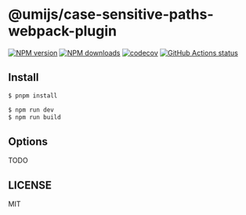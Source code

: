 # @umijs/case-sensitive-paths-webpack-plugin

[![NPM version](https://img.shields.io/npm/v/@umijs/case-sensitive-paths-webpack-plugin.svg?style=flat)](https://npmjs.org/package/@umijs/case-sensitive-paths-webpack-plugin)
[![NPM downloads](http://img.shields.io/npm/dm/@umijs/case-sensitive-paths-webpack-plugin.svg?style=flat)](https://npmjs.org/package/@umijs/case-sensitive-paths-webpack-plugin)
[![codecov](https://codecov.io/gh/umijs/case-sensitive-paths-webpack-plugin/branch/master/graph/badge.svg)](https://codecov.io/gh/umijs/case-sensitive-paths-webpack-plugin)
[![GitHub Actions status](https://github.com/umijs/case-sensitive-paths-webpack-plugin/workflows/CI/badge.svg)](https://github.com/umijs/case-sensitive-paths-webpack-plugin)

## Install

```bash
$ pnpm install
```

```bash
$ npm run dev
$ npm run build
```

## Options

TODO

## LICENSE

MIT
